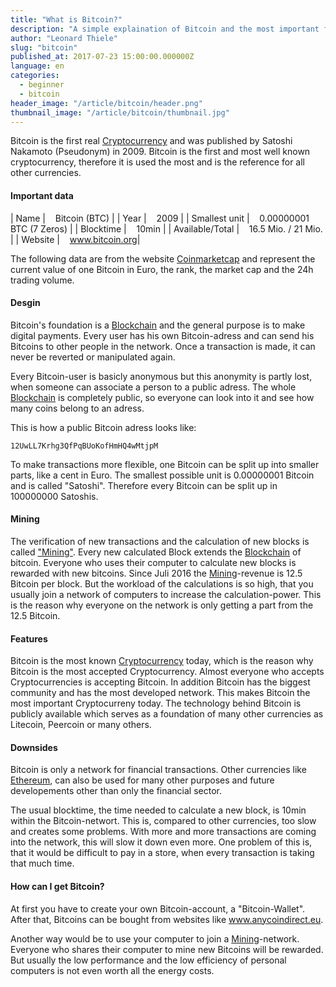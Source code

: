 ```yaml
---
title: "What is Bitcoin?"
description: "A simple explaination of Bitcoin and the most important facts"
author: "Leonard Thiele"
slug: "bitcoin"
published_at: 2017-07-23 15:00:00.000000Z
language: en
categories:
  - beginner
  - bitcoin
header_image: "/article/bitcoin/header.png"
thumbnail_image: "/article/bitcoin/thumbnail.jpg"
---
```


Bitcoin is the first real [Cryptocurrency](/en/article/cryptocurrencies) and was published by Satoshi Nakamoto (Pseudonym) in 2009. Bitcoin is the first and most well known cryptocurrency, therefore it is used the most and is the reference for all other currencies.

#### Important data

|  Name | &nbsp;&nbsp; Bitcoin (BTC) |
|  Year |  &nbsp;&nbsp; 2009 |
|  Smallest unit | &nbsp;&nbsp; 0.00000001 BTC (7 Zeros) |
|  Blocktime |  &nbsp;&nbsp; 10min |
|  Available/Total |  &nbsp;&nbsp; 16.5 Mio. / 21 Mio. |
|  Website |  &nbsp;&nbsp; <a href="https://www.bitcoin.org" target="_blank">www.bitcoin.org</a>|

The following data are from the website <a href="https://coinmarketcap.com/currencies/bitcoin/" target="_blank">Coinmarketcap</a>
and represent the current value of one Bitcoin in Euro, the rank, the market cap and the 24h trading volume.

<script type="text/javascript" src="https://files.coinmarketcap.com/static/widget/currency.js"></script><div class="coinmarketcap-currency-widget" data-currency="bitcoin" data-base="EUR" data-secondary="" data-ticker="true" data-rank="true" data-marketcap="true" data-volume="true" data-stats="EUR" data-statsticker="false"></div>


#### Desgin

Bitcoin's foundation is a [Blockchain](/en/article/blockchain) and the general purpose is to make digital payments. Every user has his own Bitcoin-adress and can send his Bitcoins to other people in the network.
Once a transaction is made, it can never be reverted or manipulated again.

Every Bitcoin-user is basicly anonymous but this anonymity is partly lost, when someone can associate a person to a public adress. The whole [Blockchain](/en/article/blockchain) is completely public, so everyone can look into it and see how many coins belong to an adress.

This is how a public Bitcoin adress looks like:

```
12UwLL7Krhg3QfPqBUoKofHmHQ4wMtjpM
```

To make transactions more flexible, one Bitcoin can be split up into smaller parts, like a cent in Euro. The smallest possible unit is 0.00000001 Bitcoin and is called "Satoshi". Therefore every Bitcoin can be split up in 100000000 Satoshis.

#### Mining

The verification of new transactions and the calculation of new blocks is called ["Mining"](/en/article/mining). Every new calculated Block extends the [Blockchain](/en/article/blockchain) of bitcoin.
Everyone who uses their computer to calculate new blocks is rewarded with new bitcoins. Since Juli 2016 the [Mining](/en/article/mining)-revenue is 12.5 Bitcoin per block. But the workload of the calculations is so high, that you usually join a network of computers to increase the calculation-power. This is the reason why everyone on the network is only getting a part from the 12.5 Bitcoin.

#### Features

Bitcoin is the most known [Cryptocurrency](/en/article/cryptocurrencies) today, which is the reason why Bitcoin is the most accepted Cryptocurrency. Almost everyone who accepts Cryptocurrencies is accepting Bitcoin.
In addition Bitcoin has the biggest community and has the most developed network. This makes Bitcoin the most important Cryptocurreny today.
The technology behind Bitcoin is publicly available which serves as a foundation of many other currencies as Litecoin, Peercoin or many others.

#### Downsides

Bitcoin is only a network for financial transactions. Other currencies like [Ethereum](/en/article/ethereum), can also be used for many other purposes and future developements other than only the financial sector.

The usual blocktime, the time needed to calculate a new block, is 10min within the Bitcoin-networt. This is, compared to other currencies, too slow and creates some problems. With more and more transactions are coming into the network, this will slow it down even more. One problem of this is, that it would be difficult to pay in a store, when every transaction is taking that much time.

#### How can I get Bitcoin?

At first you have to create your own Bitcoin-account, a "Bitcoin-Wallet". After that, Bitcoins can be bought from websites like <a href="https://anycoindirect.eu/" target="_blank">www.anycoindirect.eu</a>.

Another way would be to use your computer to join a [Mining](/en/article/mining)-network. Everyone who shares their computer to mine new Bitcoins will be rewarded. But usually the low performance and the low efficiency of personal computers is not even worth all the energy costs.